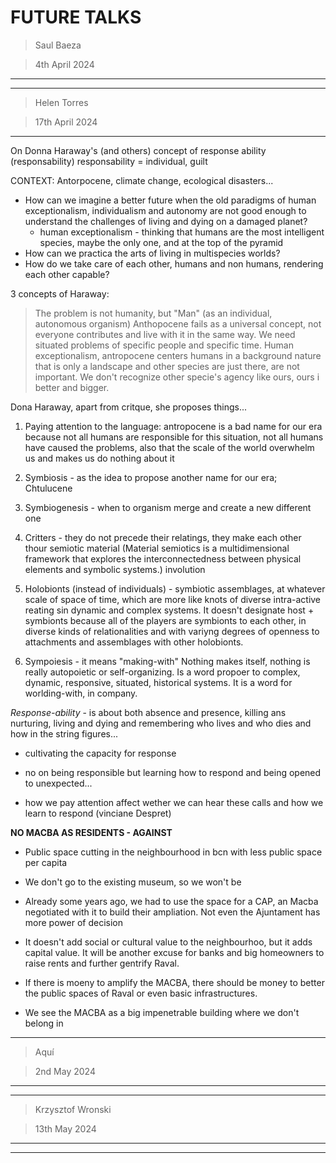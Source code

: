 # FUTURE TALKS

> Saul Baeza

> 4th April 2024

---


___

> Helen Torres

> 17th April 2024

---

On Donna Haraway's (and others) concept of response ability (responsability)
	responsability = individual, guilt
	
CONTEXT: Antorpocene, climate change, ecological disasters...

- How can we imagine a better future when the old paradigms of human exceptionalism, individualism and autonomy are not good enough to understand the challenges of living and dying on a damaged planet?
	- human exceptionalism - thinking that humans are the most intelligent species, maybe the only one, and at the top of the pyramid
- How can we practica the arts of living in multispecies worlds?
- How do we take care of each other, humans and non humans, rendering each other capable?

3 concepts of Haraway:
> The problem is not humanity, but "Man" (as an individual, autonomous organism)
> Anthopocene fails as a universal concept, not everyone contributes and live with it in the same way. We need situated problems of specific people and specific time.
> Human exceptionalism, antropocene centers humans in a background nature that is only a landscape and other species are just there, are not important. We don't recognize other specie's agency like ours, ours i better and bigger.

Dona Haraway, apart from critque, she proposes things...

1. Paying attention to the language: antropocene is a bad name for our era because not all humans are responsible for this situation, not all humans have caused the problems, also that the scale of the world overwhelm us and makes us do nothing about it

2. Symbiosis - as the idea to propose another name for our era; Chtulucene

3. Symbiogenesis - when to organism merge and create a new different one

4. Critters - they do not precede their relatings, they make each other thour semiotic material (Material semiotics is a multidimensional framework that explores the interconnectedness between physical elements and symbolic systems.) involution

5. Holobionts (instead of individuals) - symbiotic assemblages, at whatever scale of space of time, which are more like knots of diverse intra-active reating sin dynamic and complex systems. It doesn't designate host + symbionts because all of the players are symbionts to each other, in diverse kinds of relationalities and with variyng degrees of openness to attachments and assemblages with other holobionts.

6. Sympoiesis - it means "making-with" Nothing makes itself, nothing is really autopoietic or self-organizing. Is a word propoer to complex, dynamic, responsive, situated, historical systems. It is a word for worlding-with, in company.

_Response-ability_ - is about both absence and presence, killing ans nurturing, living and dying and remembering who lives and who dies and how in the string figures...

- cultivating the capacity for response

- no on being responsible but learning how to respond and being opened to unexpected...

- how we pay attention affect wether we can hear these calls and how we learn to respond (vinciane Despret)


**NO MACBA AS RESIDENTS - AGAINST**

- Public space cutting in the neighbourhood in bcn with less public space per capita

- We don't go to the existing museum, so we won't be 

- Already some years ago, we had to use the space for a CAP, an Macba negotiated with it to build their ampliation. Not even the Ajuntament has more power of decision

- It doesn't add social or cultural value to the neighbourhoo, but it adds capital value. It will be another excuse for banks and big homeowners to raise rents and further gentrify Raval.

- If there is moeny to amplify the MACBA, there should be money to better the public spaces of Raval or even basic infrastructures.

- We see the MACBA as a big impenetrable building where we don't belong in


____
> Aquí

> 2nd May 2024

---


___
> Krzysztof Wronski

> 13th May 2024

---


___


